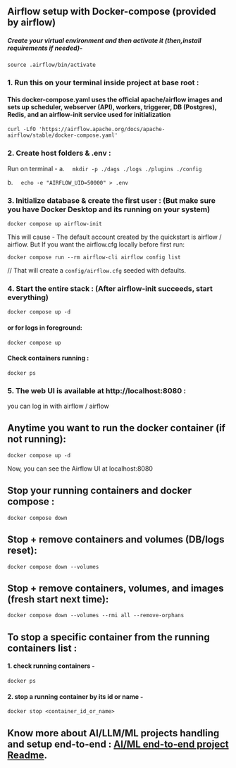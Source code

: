 ## Airflow setup with Docker-compose (provided by airflow)

##### Create your virtual environment and then activate it (then,install requirements if needed)-

<!-- To activate your virtual environment named 'airflow' -->

`source .airflow/bin/activate`

### 1. Run this on your terminal inside project at base root :

#### This docker-compose.yaml uses the official apache/airflow images and sets up scheduler, webserver (API), workers, triggerer, DB (Postgres), Redis, and an airflow-init service used for initialization

`curl -LfO 'https://airflow.apache.org/docs/apache-airflow/stable/docker-compose.yaml'`

### 2. Create host folders & .env :

Run on terminal -
a. `  mkdir -p ./dags ./logs ./plugins ./config`

b. `  echo -e "AIRFLOW_UID=50000" > .env`

### 3. Initialize database & create the first user : (But make sure you have Docker Desktop and its running on your system)

```
docker compose up airflow-init
```

This will cause - The default account created by the quickstart is airflow / airflow.
But If you want the airflow.cfg locally before first run:

```
docker compose run --rm airflow-cli airflow config list
```

// That will create a `config/airflow.cfg` seeded with defaults.

### 4. Start the entire stack : (After airflow-init succeeds, start everything)

```
docker compose up -d
```

#### or for logs in foreground:

`docker compose up`

#### Check containers running :

`docker ps`

### 5. The web UI is available at http://localhost:8080 :

you can log in with airflow / airflow

## Anytime you want to run the docker container (if not running):

`docker compose up -d`

Now, you can see the Airflow UI at localhost:8080

## Stop your running containers and docker compose :

`docker compose down`

## Stop + remove containers and volumes (DB/logs reset):

`docker compose down --volumes`

## Stop + remove containers, volumes, and images (fresh start next time):

`docker compose down --volumes --rmi all --remove-orphans`

## To stop a specific container from the running containers list :

#### 1. check running containers -

`docker ps`

#### 2. stop a running container by its id or name -

`docker stop <container_id_or_name>`

## Know more about AI/LLM/ML projects handling and setup end-to-end : [AI/ML end-to-end project Readme](./dags/Readme.md).
